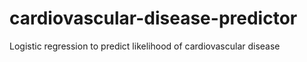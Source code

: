 # cardiovascular-disease-predictor
Logistic regression to predict likelihood of cardiovascular disease
